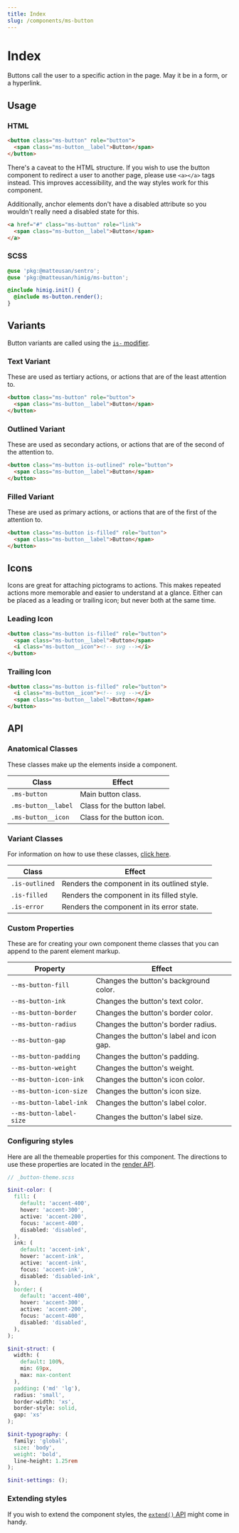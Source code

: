 ```yaml
---
title: Index
slug: /components/ms-button
---
```

# Index
Buttons call the user to a specific action in the page. May it be in a form, or a hyperlink.

## Usage
### HTML
```html
<button class="ms-button" role="button">
  <span class="ms-button__label">Button</span>
</button>
```
There's a caveat to the HTML structure. If you wish to use the button component to redirect a user to another page, please use `<a></a>` tags instead. This improves accessibility, and the way styles work for this component. 

Additionally, anchor elements don't have a disabled attribute so you wouldn't really need a disabled state for this.
```html
<a href="#" class="ms-button" role="link">
  <span class="ms-button__label">Button</span>
</a>
```

### SCSS
```scss
@use 'pkg:@matteusan/sentro';
@use 'pkg:@matteusan/himig/ms-button';

@include himig.init() {
  @include ms-button.render();
}
```

## Variants
Button variants are called using the [`is-` modifier](../foundation/components.md#structure). 

### Text Variant
These are used as tertiary actions, or actions that are of the least attention to.
```html
<button class="ms-button" role="button">
  <span class="ms-button__label">Button</span>
</button>
```

### Outlined Variant
These are used as secondary actions, or actions that are of the second of the attention to.
```html
<button class="ms-button is-outlined" role="button">
  <span class="ms-button__label">Button</span>
</button>
```

### Filled Variant
These are used as primary actions, or actions that are of the first of the attention to.
```html
<button class="ms-button is-filled" role="button">
  <span class="ms-button__label">Button</span>
</button>
```

## Icons
Icons are great for attaching pictograms to actions. This makes repeated actions more memorable and easier to understand at a glance. Either can be placed as a leading or trailing icon; but never both at the same time.

### Leading Icon
```html
<button class="ms-button is-filled" role="button">
  <span class="ms-button__label">Button</span>
  <i class="ms-button__icon"><!-- svg --></i>
</button>
```

### Trailing Icon
```html
<button class="ms-button is-filled" role="button">
  <i class="ms-button__icon"><!-- svg --></i>
  <span class="ms-button__label">Button</span>
</button>
```

## API
### Anatomical Classes
These classes make up the elements inside a component.

| Class               | Effect                      |
|---------------------|-----------------------------|
| `.ms-button`        | Main button class.          |
| `.ms-button__label` | Class for the button label. |
| `.ms-button__icon`  | Class for the button icon.  |

### Variant Classes
For information on how to use these classes, [click here](index.md#modification-html).

| Class           | Effect                                                |
|-----------------|-------------------------------------------------------|
| `.is-outlined`  | Renders the component in its outlined style.          |
| `.is-filled`    | Renders the component in its filled style.            |
| `.is-error`     | Renders the component in its error state.             |


### Custom Properties
These are for creating your own component theme classes that you can append to the parent element markup.

| Property                 | Effect                                   |
|--------------------------|------------------------------------------|
| `--ms-button-fill`       | Changes the button's background color.   |
| `--ms-button-ink`        | Changes the button's text color.         |
| `--ms-button-border`     | Changes the button's border color.       |
| `--ms-button-radius`     | Changes the button's border radius.      |
| `--ms-button-gap`        | Changes the button's label and icon gap. |
| `--ms-button-padding`    | Changes the button's padding.            |
| `--ms-button-weight`     | Changes the button's weight.             |
| `--ms-button-icon-ink`   | Changes the button's icon color.         |
| `--ms-button-icon-size`  | Changes the button's icon size.          |
| `--ms-button-label-ink`  | Changes the button's label color.        |
| `--ms-button-label-size` | Changes the button's label size.         |

### Configuring styles
Here are all the themeable properties for this component. The directions to use these properties are located in
the [render API](index.md#modification-scss).

```scss
// _button-theme.scss

$init-color: (
  fill: (
    default: 'accent-400',
    hover: 'accent-300',
    active: 'accent-200',
    focus: 'accent-400',
    disabled: 'disabled',
  ),
  ink: (
    default: 'accent-ink',
    hover: 'accent-ink',
    active: 'accent-ink',
    focus: 'accent-ink',
    disabled: 'disabled-ink',
  ),
  border: (
    default: 'accent-400',
    hover: 'accent-300',
    active: 'accent-200',
    focus: 'accent-400',
    disabled: 'disabled',
  ),
);

$init-struct: (
  width: (
    default: 100%,
    min: 69px,
    max: max-content
  ),
  padding: ('md' 'lg'),
  radius: 'small',
  border-width: 'xs',
  border-style: solid,
  gap: 'xs'
);

$init-typography: (
  family: 'global',
  size: 'body',
  weight: 'bold',
  line-height: 1.25rem
);

$init-settings: ();
```

### Extending styles
If you wish to extend the component styles, the [`extend()` API](index.md#extension-scss) might come in handy.